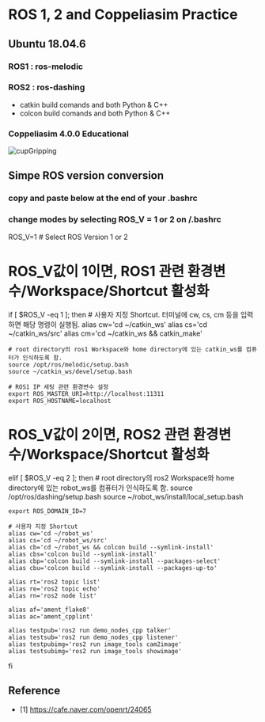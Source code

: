 
# ROS 1, 2 and Coppeliasim Practice

## Ubuntu 18.04.6

### ROS1 : ros-melodic
### ROS2 : ros-dashing
* catkin build comands and both Python & C++
* colcon build comands and both Python & C++

### Coppeliasim 4.0.0 Educational
![cupGripping](https://user-images.githubusercontent.com/68832065/148175617-8be1b254-32cc-44bf-af6b-98055048882e.gif)

## Simpe ROS version conversion
### copy and paste below at the end of your .bashrc
### change modes by selecting ROS_V = 1 or 2 on /.bashrc

  ROS_V=1 # Select ROS Version 1 or 2

  # ROS_V값이 1이면, ROS1 관련 환경변수/Workspace/Shortcut 활성화
  if [ $ROS_V -eq 1 ]; then
    # 사용자 지정 Shortcut. 터미널에 cw, cs, cm 등을 입력하면 해당 명령이 실행됨.
    alias cw='cd ~/catkin_ws'
    alias cs='cd ~/catkin_ws/src'
    alias cm='cd ~/catkin_ws && catkin_make'

    # root directory의 ros1 Workspace와 home directory에 있는 catkin_ws를 컴퓨터가 인식하도록 함.
    source /opt/ros/melodic/setup.bash
    source ~/catkin_ws/devel/setup.bash

    # ROS1 IP 세팅 관련 환경변수 설정
    export ROS_MASTER_URI=http://localhost:11311
    export ROS_HOSTNAME=localhost

  # ROS_V값이 2이면, ROS2 관련 환경변수/Workspace/Shortcut 활성화
  elif [ $ROS_V -eq 2 ]; then
    # root directory의 ros2 Workspace와 home directory에 있는 robot_ws를 컴퓨터가 인식하도록 함.
    source /opt/ros/dashing/setup.bash
    source ~/robot_ws/install/local_setup.bash

    export ROS_DOMAIN_ID=7

    # 사용자 지정 Shortcut
    alias cw='cd ~/robot_ws'
    alias cs='cd ~/robot_ws/src'
    alias cb='cd ~/robot_ws && colcon build --symlink-install'
    alias cbs='colcon build --symlink-install'
    alias cbp='colcon build --symlink-install --packages-select'
    alias cbu='colcon build --symlink-install --packages-up-to'

    alias rt='ros2 topic list'
    alias re='ros2 topic echo'
    alias rn='ros2 node list'

    alias af='ament_flake8'
    alias ac='ament_cpplint'

    alias testpub='ros2 run demo_nodes_cpp talker'
    alias testsub='ros2 run demo_nodes_cpp listener'
    alias testpubimg='ros2 run image_tools cam2image'
    alias testsubimg='ros2 run image_tools showimage'
  fi


## Reference
* [1] https://cafe.naver.com/openrt/24065
